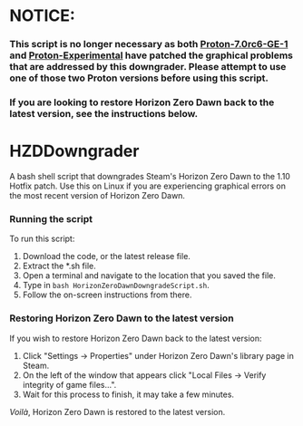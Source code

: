 # NOTICE:
### This script is no longer necessary as both [Proton-7.0rc6-GE-1](https://github.com/GloriousEggroll/proton-ge-custom) and [Proton-Experimental](https://github.com/ValveSoftware/Proton/tree/experimental_6.3) have patched the graphical problems that are addressed by this downgrader. Please attempt to use one of those two Proton versions before using this script.

### If you are looking to restore Horizon Zero Dawn back to the latest version, see the instructions below.

# HZDDowngrader
A bash shell script that downgrades Steam's Horizon Zero Dawn to the 1.10 Hotfix patch. Use this on Linux if you are experiencing graphical errors on the most recent version of Horizon Zero Dawn.

### Running the script
To run this script:
1. Download the code, or the latest release file.
2. Extract the *.sh file.
3. Open a terminal and navigate to the location that you saved the file.
4. Type in `bash HorizonZeroDawnDowngradeScript.sh`.
5. Follow the on-screen instructions from there.

### Restoring Horizon Zero Dawn to the latest version
If you wish to restore Horizon Zero Dawn back to the latest version:
1. Click "Settings -> Properties" under Horizon Zero Dawn's library page in Steam.
2. On the left of the window that appears click "Local Files -> Verify integrity of game files...".
3. Wait for this process to finish, it may take a few minutes.

*Voilà*, Horizon Zero Dawn is restored to the latest version. 
